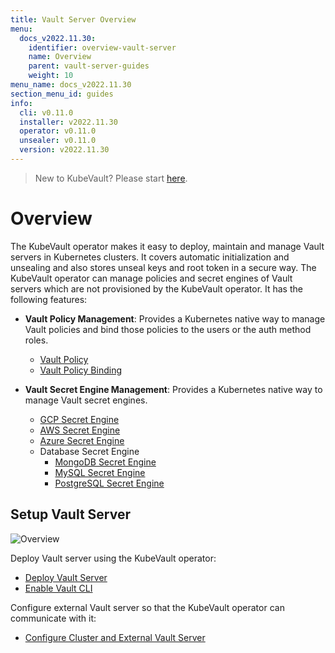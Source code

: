 ```yaml
---
title: Vault Server Overview
menu:
  docs_v2022.11.30:
    identifier: overview-vault-server
    name: Overview
    parent: vault-server-guides
    weight: 10
menu_name: docs_v2022.11.30
section_menu_id: guides
info:
  cli: v0.11.0
  installer: v2022.11.30
  operator: v0.11.0
  unsealer: v0.11.0
  version: v2022.11.30
---
```


> New to KubeVault? Please start [here](/docs/v2022.11.30/concepts/README).

# Overview

The KubeVault operator makes it easy to deploy, maintain and manage Vault servers in Kubernetes clusters. It covers automatic initialization and unsealing and also stores unseal keys and root token in a secure way. The KubeVault operator can manage policies and secret engines of Vault servers which are not provisioned by the KubeVault operator. It has the following features:

- **Vault Policy Management**: Provides a Kubernetes native way to manage Vault policies and bind those policies to the users or the auth method roles.

  - [Vault Policy](/docs/v2022.11.30/guides/policy-management/overview#vaultpolicy)
  - [Vault Policy Binding](/docs/v2022.11.30/guides/policy-management/overview#vaultpolicybinding)

- **Vault Secret Engine Management**: Provides a Kubernetes native way to manage Vault secret engines.

  - [GCP Secret Engine](/docs/v2022.11.30/guides/secret-engines/gcp/overview)
  - [AWS Secret Engine](/docs/v2022.11.30/guides/secret-engines/aws/overview)
  - [Azure Secret Engine](/docs/v2022.11.30/guides/secret-engines/azure/overview)
  - Database Secret Engine
    - [MongoDB Secret Engine](/docs/v2022.11.30/guides/secret-engines/mongodb/overview)
    - [MySQL Secret Engine](/docs/v2022.11.30/guides/secret-engines/mysql/overview)
    - [PostgreSQL Secret Engine](/docs/v2022.11.30/guides/secret-engines/postgres/overview)

## Setup Vault Server

![Overview](/docs/v2022.11.30/images/guides/vault-server/overview_vault_server_guide.svg)

Deploy Vault server using the KubeVault operator:

- [Deploy Vault Server](/docs/v2022.11.30/guides/vault-server/vault-server)
- [Enable Vault CLI](/docs/v2022.11.30/guides/vault-server/vault-server#enable-vault-cli)

 Configure external Vault server so that the  KubeVault operator can communicate with it:

- [Configure Cluster and External Vault Server](/docs/v2022.11.30/guides/vault-server/external-vault-sever)
